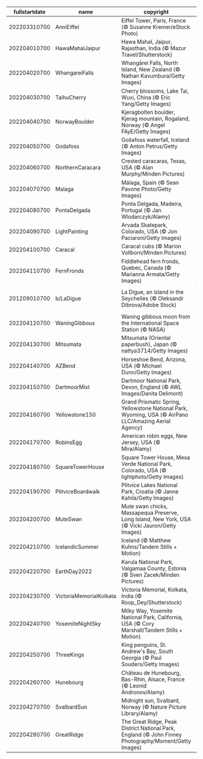 |fullstartdate|name|copyright|title|image|
|--|--|--|--|--|
202203310700|AnniEiffel|Eiffel Tower, Paris, France (© Susanne Kremer/eStock Photo)|Info|![](/en-AU/2022/04/202203310700AnniEiffel.jpg)|
202204010700|HawaMahalJaipur|Hawa Mahal, Jaipur, Rajasthan, India (© Mazur Travel/Shutterstock)|Info|![](/en-AU/2022/04/202204010700HawaMahalJaipur.jpg)|
202204020700|WhangareiFalls|Whangārei Falls, North Island, New Zealand (© Nathan Kavumbura/Getty Images)|Info|![](/en-AU/2022/04/202204020700WhangareiFalls.jpg)|
202204030700|TaihuCherry|Cherry blossoms, Lake Tai, Wuxi, China (© Eric Yang/Getty Images)|Info|![](/en-AU/2022/04/202204030700TaihuCherry.jpg)|
202204040700|NorwayBoulder|Kjeragbolten boulder, Kjerag mountain, Rogaland, Norway (© Angel FAyE/Getty Images)|Info|![](/en-AU/2022/04/202204040700NorwayBoulder.jpg)|
202204050700|Godafoss|Goðafoss waterfall, Iceland (© Anton Petrus/Getty Images)|Info|![](/en-AU/2022/04/202204050700Godafoss.jpg)|
202204060700|NorthernCaracara|Crested caracaras, Texas, USA (© Alan Murphy/Minden Pictures)|Info|![](/en-AU/2022/04/202204060700NorthernCaracara.jpg)|
202204070700|Malaga|Málaga, Spain (© Sean Pavone Photo/Getty Images)|Info|![](/en-AU/2022/04/202204070700Malaga.jpg)|
202204080700|PontaDelgada|Ponta Delgada, Madeira, Portugal (© Jan Wlodarczyk/Alamy)|Info|![](/en-AU/2022/04/202204080700PontaDelgada.jpg)|
202204090700|LightPainting|Arvada Skatepark, Colorado, USA (© Jon Paciaroni/Getty Images)|Info|![](/en-AU/2022/04/202204090700LightPainting.jpg)|
202204100700|Caracal|Caracal cubs (© Marion Vollborn/Minden Pictures)|Info|![](/en-AU/2022/04/202204100700Caracal.jpg)|
202204110700|FernFronds|Fiddlehead fern fronds, Quebec, Canada (© Marianna Armata/Getty Images)|Info|![](/en-AU/2022/04/202204110700FernFronds.jpg)|
201209010700|b/LaDigue|La Digue, an island in the Seychelles (© Oleksandr Dibrova/Adobe Stock)|Wish you were here?|![](/en-AU/2022/04/201209010700b/LaDigue.jpg)|
202204120700|WaningGibbous|Waning gibbous moon from the International Space Station (© NASA)|Info|![](/en-AU/2022/04/202204120700WaningGibbous.jpg)|
202204130700|Mitsumata|Mitsumata (Oriental paperbush), Japan (© nattya3714/Getty Images)|Info|![](/en-AU/2022/04/202204130700Mitsumata.jpg)|
202204140700|AZBend|Horseshoe Bend, Arizona, USA (© Michael Dunn/Getty Images)|Info|![](/en-AU/2022/04/202204140700AZBend.jpg)|
202204150700|DartmoorMist|Dartmoor National Park, Devon, England (© AWL Images/Danita Delimont)|Info|![](/en-AU/2022/04/202204150700DartmoorMist.jpg)|
202204160700|Yellowstone150|Grand Prismatic Spring, Yellowstone National Park, Wyoming, USA (© AirPano LLC/Amazing Aerial Agency)|Info|![](/en-AU/2022/04/202204160700Yellowstone150.jpg)|
202204170700|RobinsEgg|American robin eggs, New Jersey, USA (© Mira/Alamy)|Info|![](/en-AU/2022/04/202204170700RobinsEgg.jpg)|
202204180700|SquareTowerHouse|Square Tower House, Mesa Verde National Park, Colorado, USA (© lightphoto/Getty Images)|Info|![](/en-AU/2022/04/202204180700SquareTowerHouse.jpg)|
202204190700|PlitviceBoardwalk|Plitvice Lakes National Park, Croatia (© Janne Kahila/Getty Images)|Info|![](/en-AU/2022/04/202204190700PlitviceBoardwalk.jpg)|
202204200700|MuteSwan|Mute swan chicks, Massapequa Preserve, Long Island, New York, USA (© Vicki Jauron/Getty Images)|Info|![](/en-AU/2022/04/202204200700MuteSwan.jpg)|
202204210700|IcelandicSummer|Iceland (© Matthew Kuhns/Tandem Stills + Motion)|Info|![](/en-AU/2022/04/202204210700IcelandicSummer.jpg)|
202204220700|EarthDay2022|Karula National Park, Valgamaa County, Estonia (© Sven Zacek/Minden Pictures)|Info|![](/en-AU/2022/04/202204220700EarthDay2022.jpg)|
202204230700|VictoriaMemorialKolkata|Victoria Memorial, Kolkata, India (© Roop_Dey/Shutterstock)|Info|![](/en-AU/2022/04/202204230700VictoriaMemorialKolkata.jpg)|
202204240700|YosemiteNightSky|Milky Way, Yosemite National Park, California, USA (© Cory Marshall/Tandem Stills + Motion)|Info|![](/en-AU/2022/04/202204240700YosemiteNightSky.jpg)|
202204250700|ThreeKings|King penguins, St. Andrew's Bay, South Georgia (© Paul Souders/Getty Images)|Info|![](/en-AU/2022/04/202204250700ThreeKings.jpg)|
202204260700|Hunebourg|Château de Hunebourg, Bas-Rhin, Alsace, France (© Leonid Andronov/Alamy)|Info|![](/en-AU/2022/04/202204260700Hunebourg.jpg)|
202204270700|SvalbardSun|Midnight sun, Svalbard, Norway (© Nature Picture Library/Alamy)|Info|![](/en-AU/2022/04/202204270700SvalbardSun.jpg)|
202204280700|GreatRidge|The Great Ridge, Peak District National Park, England (© John Finney Photography/Moment/Getty Images)|Info|![](/en-AU/2022/04/202204280700GreatRidge.jpg)|
